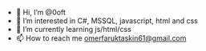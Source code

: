 - 👋 Hi, I’m @0oft
- 👀 I’m interested in C#, MSSQL, javascript, html and css
- 🌱 I’m currently learning js/html/css
- 📫 How to reach me omerfaruktaskin61@gmail.com

<!---
0oft/0oft is a ✨ special ✨ repository because its `README.md` (this file) appears on your GitHub profile.
You can click the Preview link to take a look at your changes.
--->
